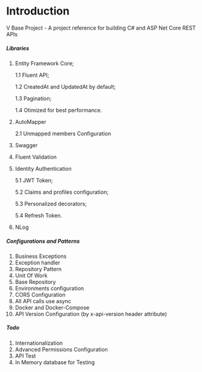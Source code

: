 # Introduction 
V Base Project - A project reference for building C# and ASP Net Core REST APIs

##### Libraries

1.	Entity Framework Core;

	1.1	Fluent API;

	1.2	CreatedAt and UpdatedAt by default;

	1.3 Pagination;

	1.4 Otimized for best performance.

2.  AutoMapper

	2.1	Unmapped members Configuration

3.  Swagger
4.  Fluent Validation
5.  Identity Authentication

	5.1	JWT Token;

	5.2 Claims and profiles configuration;

	5.3	Personalized decorators;

	5.4	Refresh Token.

6.	NLog

##### Configurations and Patterns

1.  Business Exceptions
2.  Exception handler
3.  Repository Pattern
4.  Unit Of Work
5.  Base Repository
6.  Environments configuration
7.	CORS Configuration
8.	All API calls use async
9.	Docker and Docker-Compose
10.	API Version Configuration (by x-api-version header attribute)


##### Todo 
1.  Internationalization
2.	Advanced Permissions Configuration
3.	API Test
4.	In Memory database for Testing
